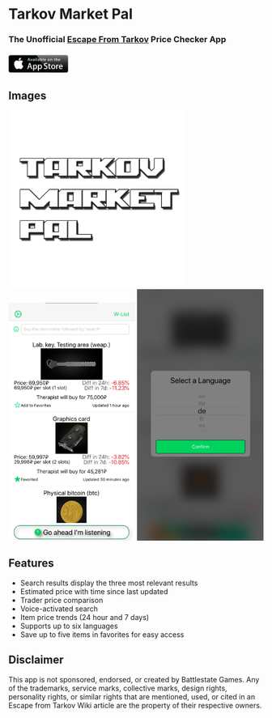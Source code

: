 # Tarkov Market Pal

### The Unofficial [Escape From Tarkov](https://www.escapefromtarkov.com/) Price Checker App

[<img src = "Images/appstore.png" height="40">](https://apps.apple.com/ca/app/tarkov-market-pal/id1513275400)


## Images

<img src = "Images/TARKOV3.png" height="350"> <img src = "Images/Home%20screen.png" width="250"> <img src = "Images/Language%20support.png" width="250"> 

## Features

- Search results display the three most relevant results
- Estimated price with time since last updated
- Trader price comparison
- Voice-activated search
- Item price trends (24 hour and 7 days)
- Supports up to six languages
- Save up to five items in favorites for easy access

## Disclaimer
This app is not sponsored, endorsed, or created by Battlestate Games. Any of the trademarks, service marks, collective marks, design rights, personality rights, or similar rights that are mentioned, used, or cited in an Escape from Tarkov Wiki article are the property of their respective owners.


